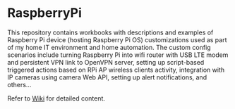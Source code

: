 # RaspberryPi

This repository contains workbooks with descriptions and examples of Raspberry Pi device (hosting Raspberry Pi OS) customizations used as part of my home IT environment and home automation. The custom config scenarios include turning Raspberry Pi into wifi router with USB LTE modem and persistent VPN link to OpenVPN server, setting up script-based triggered actions based on RPi AP wireless clients activity, integration with IP cameras using camera Web API, setting up alert notifications, and others...

Refer to [Wiki](../../wiki) for detailed content.
